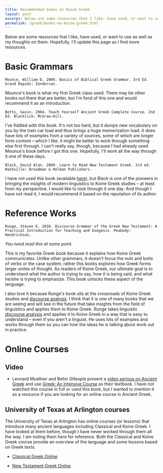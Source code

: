 ```yaml
---
title: Recommended books on Koine Greek
layout: post
excerpt: Below are some resources that I like, have used, or want to use as well as my thoughts on them.
permalink: /greek/books-on-koine-greek.html
---
```



Below are some resources that I like, have used, or want to use as well as my thoughts on them. Hopefully, I'll update this page as I find more resources.

# Basic Grammars

    Mounce, William D. 2009. Basics of Biblical Greek Grammar. 3rd Ed. Grand Rapids: Zondervan.

Mounce's book is what my first Greek class used. There may be other books out there that are better, but I'm fond of this one and would recommend it as an introduction.

    Betts, Gavin. 2004. Teach Yourself Ancient Greek Complete Course. 2nd Ed. Blacklick: McGraw-Hill.

I've fiddled with this book. It's not too hard, but it *dumps* new vocabulary on you by the train car load and thus brings a huge memorization load. It does have lots of examples from a variety of sources, some of which are longer form content &ndash; which I like. it might be better to work through something else first through. I can't really say, though, because I had already used Mounce's book before I got this one. Hopefully, I'll work all the way through it one of these days.

    Black, David Alan. 2009. Learn to Read New Testament Greek. 3rd ed. Nashville: Broadman & Holman Publishers.

I have not used this book (available [here](https://www.amazon.com/Learn-Read-New-Testament-Greek/dp/0805444939)), but Black is one of the pioneers in bringing the insights of modern linguistics to Koine Greek studies &ndash; at least from my perspective. I would like to look through it one day. And though I have not read it, I would recommend it based on the reputation of its author.



# Reference Works

    Runge, Steven E. 2010. Discourse Grammar of the Greek New Testament: A Practical Introduction for Teaching and Exegesis. Peabody: Hendrickson.

*You need read this at some point.*

This is my favorite Greek book because it explains how Koine Greek communicates. Unlike other grammars, it doesn't focus the nuts and bolts of verbs or the case system, rather this books explores how Greek forms larger unites of thought. As readers of Koine Greek, our ultimate goal is to understand what the author is trying to say, how it is being said, and what he/she is trying to emphasize. This book unlocks these aspect of the language. 

I also love it because Runge's book sits at the crossroads of Koine Greek studies and [discourse analysis](https://www.linguisticsociety.org/resource/discourse-analysis-what-speakers-do-conversation). I think that it is one of many books that we are seeing and will see in the future that take insights from the field of linguistics and applies them to Koine Greek. Runge takes linguistic [discourse analysis](https://en.wikipedia.org/wiki/Discourse_analysis) and applies it to Koine Greek in a way that is easy to understand &ndash; even if you aren't a linguist. He uses lots of examples and works through them so you can how the ideas he is talking about work out in practice.

# Online Courses 

## Video

* Leonard Muellner and Belisi Gillespie present a [video serious on Ancient Greek](https://www.youtube.com/playlist?list=PLq5ea-jR9u2puDaLoRL-nBkpwrkURbLjT) and use [Greek: An Intensive Course](https://www.amazon.com/Greek-Intensive-Course-2nd-Revised-dp-0823216632/dp/0823216632/ref=mt_paperback?_encoding=UTF8&me=&qid=) as their textbook. I have not watched this course in full or used this book, but I wanted to mention it as a resource if you are looking for an online course in Ancient Greek. 


## University of Texas at Arlington courses

The University of Texas at Arlington has online courses (or lessons) that introduce many ancient languages including Classical and Koine Greek. I have looked at them before, though I have never worked through them all the way. I am noting them here for reference. Both the Classical and Koine Greek course provide an overview of the language and some lessons based on Greek texts. 

* [Classical Greek Online](https://lrc.la.utexas.edu/eieol/grkol) 

* [New Testament Greek Online](https://lrc.la.utexas.edu/eieol/ntgol)